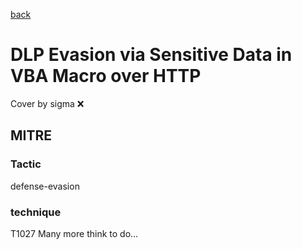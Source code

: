 [back](../index.md)
# DLP Evasion via Sensitive Data in VBA Macro over HTTP
Cover by sigma :x: 
## MITRE
### Tactic
defense-evasion
### technique
T1027
Many more think to do...